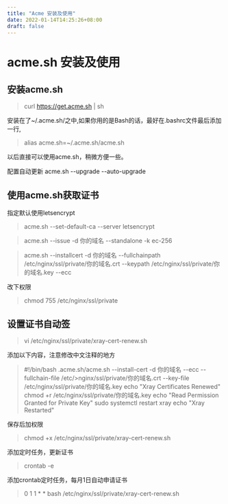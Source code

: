 ```yaml
---
title: "Acme 安装及使用"
date: 2022-01-14T14:25:26+08:00
draft: false
---
```


# acme.sh 安装及使用
## 安装acme.sh
>curl  https://get.acme.sh | sh

安装在了~/.acme.sh/之中,如果你用的是Bash的话，最好在.bashrc文件最后添加一行,
>alias acme.sh=~/.acme.sh/acme.sh

以后直接可以使用acme.sh，稍微方便一些。

配置自动更新
acme.sh --upgrade --auto-upgrade

## 使用acme.sh获取证书

指定默认使用letsencrypt
>acme.sh --set-default-ca --server letsencrypt

>acme.sh --issue -d 你的域名 --standalone -k ec-256

>acme.sh --installcert -d 你的域名 --fullchainpath /etc/nginx/ssl/private/你的域名.crt --keypath /etc/nginx/ssl/private/你的域名.key --ecc

改下权限
>chmod 755 /etc/nginx/ssl/private

## 设置证书自动签
>vi /etc/nginx/ssl/private/xray-cert-renew.sh

添加以下内容，注意修改中文注释的地方
>#!/bin/bash
>.acme.sh/acme.sh --install-cert -d 你的域名 --ecc --fullchain-file  /etc/>nginx/ssl/private/你的域名.crt --key-file  /etc/nginx/ssl/private/你的域名.key
>echo "Xray Certificates Renewed"
>chmod +r /etc/nginx/ssl/private/你的域名.key
>echo "Read Permission Granted for Private Key"
>sudo systemctl restart xray
>echo "Xray Restarted"

保存后加权限
>chmod +x /etc/nginx/ssl/private/xray-cert-renew.sh

添加定时任务，更新证书
>crontab -e

添加crontab定时任务，每月1日自动申请证书
>0 1 1 * *   bash /etc/nginx/ssl/private/xray-cert-renew.sh



